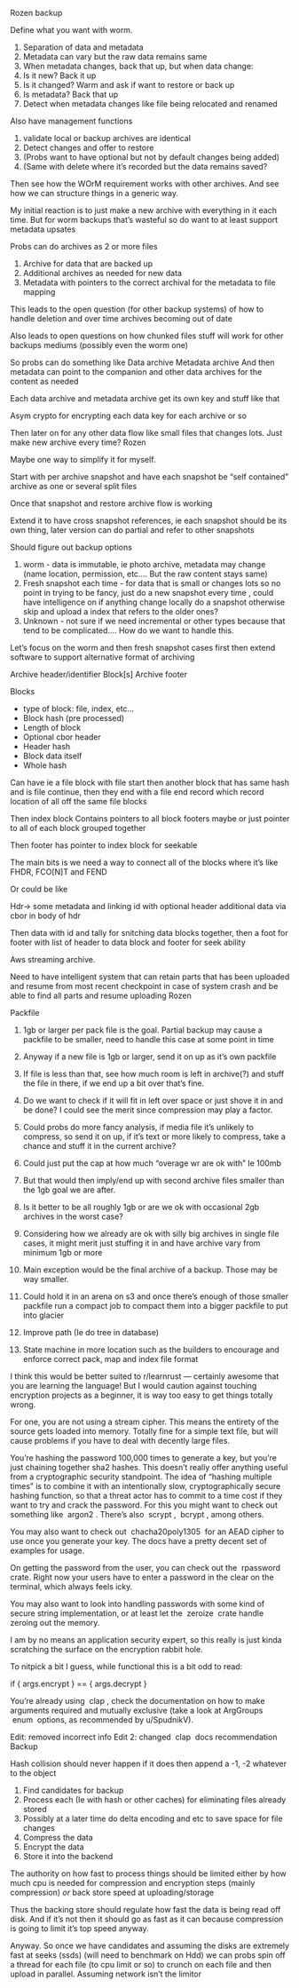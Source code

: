 Rozen backup

Define what you want with worm.
1. Separation of data and metadata
2. Metadata can vary but the raw data remains same 
3. When metadata changes, back that up, but when data change:
4. Is it new? Back it up
5. Is it changed? Warm and ask if want to restore or back up
6. Is metadata? Back that up
7. Detect when metadata changes like file being relocated and renamed

Also have management functions
1. validate local or backup archives are identical 
2. Detect changes and offer to restore
3. (Probs want to have optional but not by default changes being added)
4. (Same with delete where it’s recorded but the data remains saved?


Then see how the WOrM requirement works with other archives. And see how we can structure things in a generic way.

My initial reaction is to just make a new archive with everything in it each time. But for worm backups that’s wasteful so do want to at least support metadata upsates

Probs can do archives as 2 or more files
1. Archive for data that are backed up
2. Additional archives as needed for new data
3. Metadata with pointers to the correct archival for the metadata to file mapping

This leads to the open question (for other backup systems) of how to handle deletion and over time archives becoming out of date

Also leads to open questions on how chunked files stuff will work for other backups mediums (possibly even the worm one)

So probs can do something like
Data archive
Metadata archive
And then metadata can point to the companion and other data archives for the content as needed

Each data archive and metadata archive get its own key and stuff like that

Asym crypto for encrypting each data key for each archive or so


Then later on for any other data flow like small files that changes lots. Just make new archive every time?
Rozen 


Maybe one way to simplify it for myself.

Start with per archive snapshot and have each snapshot be “self contained” archive as one or several split files 


Once that snapshot and restore archive flow is working


Extend it to have cross snapshot references, ie each snapshot should be its own thing, later version can do partial and refer to other snapshots






Should figure out backup options
1. worm - data is immutable, ie photo archive, metadata may change (name location, permission, etc…. But the raw content stays same)
2. Fresh snapshot each time - for data that is small or changes lots so no point in trying to be fancy, just do a new snapshot every time , could have intelligence on if anything change locally do a snapshot otherwise skip and upload a index that refers to the older ones?
3. Unknown - not sure if we need incremental or other types because that tend to be complicated…. How do we want to handle this.

Let’s focus on the worm and then fresh snapshot cases first then extend software to support alternative format of archiving 



Archive header/identifier
Block[s]
Archive footer

Blocks
- type of block: file, index, etc…
- Block hash (pre processed)
- Length of block
- Optional cbor header
- Header hash
- Block data itself 
- Whole hash 

Can have ie a file block with file start then another block that has same hash and is file continue, then they end with a file end record which record location of all off the same file blocks

Then index block
Contains pointers to all block footers maybe or just pointer to all of each block grouped together

Then footer has pointer to index block for seekable 


The main bits is we need a way to connect all of the blocks where it’s like
FHDR, FCO[N]T and FEND

Or could be like

Hdr-> some metadata and linking id with optional header additional data via cbor in body of hdr

Then data with id and tally for snitching data blocks together, then a foot for footer with list of header to data block and footer for seek ability 




Aws streaming archive.

Need to have intelligent system that can retain parts that has been uploaded and resume from most recent checkpoint in case of system crash and be able to find all parts and resume uploading
Rozen

Packfile
1. 1gb or larger per pack file is the goal. Partial backup may cause a packfile
   to be smaller, need to handle this case at some point in time
2. Anyway if a new file is 1gb or larger, send it on up as it’s own packfile
3. If file is less than that, see how much room is left in archive(?) and stuff
   the file in there, if we end up a bit over that’s fine.
4. Do we want to check if it will fit in left over space or just shove it in
   and be done? I could see the merit since compression may play a factor.
5. Could probs do more fancy analysis, if media file it’s unlikely to compress,
   so send it on up, if it’s text or more likely to compress, take a chance and
   stuff it in the current archive?
6. Could just put the cap at how much “overage wr are ok with” Ie 100mb
7. But that would then imply/end up with second archive files smaller than the
   1gb goal we are after.
8. Is it better to be all roughly 1gb or are we ok with occasional 2gb archives
   in the worst case?
9. Considering how we already are ok with silly big archives in single file
   cases, it might merit just stuffing it in and have archive vary from minimum
   1gb or more
10. Main exception would be the final archive of a backup. Those may be way
    smaller.
11. Could hold it in an arena on s3 and once there’s enough of those smaller
    packfile run a compact job to compact them into a bigger packfile to put
    into glacier



1. Improve path (Ie do tree in database)
2. State machine in more location such as the builders to encourage and enforce
   correct pack, map and index file format 




I think this would be better suited to r/learnrust — certainly awesome that you
are learning the language! But I would caution against touching encryption
projects as a beginner, it is way too easy to get things totally wrong.

For one, you are not using a stream cipher. This means the entirety of the
source gets loaded into memory. Totally fine for a simple text file, but will
cause problems if you have to deal with decently large files.

You’re hashing the password 100,000 times to generate a key, but you’re just
chaining together sha2 hashes. This doesn’t really offer anything useful from a
cryptographic security standpoint. The idea of “hashing multiple times” is to
combine it with an intentionally slow, cryptographically secure hashing
function, so that a threat actor has to commit to a time cost if they want to
try and crack the password. For this you might want to check out something like
 argon2 . There’s also  scrypt ,  bcrypt , among others.

You may also want to check out  chacha20poly1305  for an AEAD cipher to use
once you generate your key. The docs have a pretty decent set of examples for
usage.

On getting the password from the user, you can check out the  rpassword  crate.
Right now your users have to enter a password in the clear on the terminal,
which always feels icky.

You may also want to look into handling passwords with some kind of
secure string implementation, or at least let the  zeroize  crate handle
zeroing out the memory.

I am by no means an application security expert, so this really is just
kinda scratching the surface on the encryption rabbit hole.

To nitpick a bit I guess, while functional this is a bit odd to read:


if { args.encrypt } == { args.decrypt }


You’re already using  clap , check the documentation on how to make
arguments required and mutually exclusive (take a look at ArgGroups
 enum  options, as recommended by u/SpudnikV).

Edit: removed incorrect info Edit 2: changed  clap  docs recommendation
Backup

Hash collision should never happen if it does then append a -1, -2 whatever to the object

1. Find candidates for backup
2. Process each (Ie with hash or other caches) for eliminating files already stored
3. Possibly at a later time do delta encoding and etc to save space for file changes
4. Compress the data
5. Encrypt the data
6. Store it into the backend

The authority on how fast to process things should be limited either by how
much cpu is needed for compression and encryption steps (mainly compression)
*or* back store speed at uploading/storage

Thus the backing store should regulate how fast the data is being read off
disk. And if it’s not then it should go as fast as it can because compression
is going to limit it’s top speed anyway.

Anyway. So once we have candidates and assuming the disks are extremely fast at
seeks (ssds) (will need to benchmark on Hdd) we can probs spin off a thread for
each file (to cpu limit or so) to crunch on each file and then upload in
parallel. Assuming network isn’t the limitor


